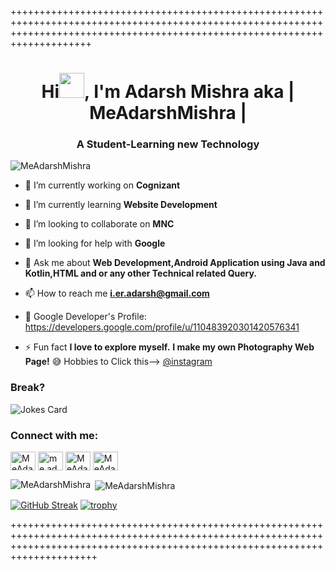 ++++++++++++++++++++++++++++++++++++++++++++++++++++++++++++++++++++++++++++++++++++++++++++++++++++++++++++++++++++++++++++++++++++++++++++++++++++++++++++++++++++++++++++++++

<h1 align="center">Hi<img src="https://user-images.githubusercontent.com/1303154/88677602-1635ba80-d120-11ea-84d8-d263ba5fc3c0.gif" width="40">, I'm Adarsh Mishra aka | MeAdarshMishra | </h1>
<h3 align="center">A Student-Learning new Technology</h3
<p align="left"> <img src="https://komarev.com/ghpvc/?username=meadarshmishra&label=Profile%20views&color=0e75b6&style=flat" alt="MeAdarshMishra" /> </p>


- 🔭 I’m currently working on **Cognizant** 

- 🌱 I’m currently learning **Website Development**

- 👯 I’m looking to collaborate on **MNC**

- 🤝 I’m looking for help with **Google**

- 💬 Ask me about **Web Development,Android Application using Java and Kotlin,HTML and or any other Technical related Query.**

- 📫 How to reach me **i.er.adarsh@gmail.com**
- 🔭 Google Developer's Profile: https://developers.google.com/profile/u/110483920301420576341

- ⚡ Fun fact **I love to explore myself.** **I make my own Photography Web Page!** 😅 Hobbies to Click this--> <a href="https://instagram.com/click_to_graphy" target="blank">@instagram</a>



<h3 align="left">Break?</h3> 




![Jokes Card](https://readme-jokes.vercel.app/api)

<h3 align="left">Connect with me:</h3>
<p align="left">
<a href="https://twitter.com/MeAdarshMishra" target="blank"><img align="center" src="https://cdn.jsdelivr.net/npm/simple-icons@v3/icons/twitter.svg" alt="MeAdarshMishra" height="30" width="40" /></a>
<a href="https://instagram.com/me.adarsh.mishra" target="blank"><img align="center" src="https://cdn.jsdelivr.net/npm/simple-icons@v3/icons/instagram.svg" alt="me.adarsh.mishra" height="30" width="40" /></a>
<a href="https://www.linkedin.com/in/meadarshmishra/" target="blank"><img align="center" src="https://cdn.jsdelivr.net/npm/simple-icons@v3/icons/linkedin.svg" alt="MeAdarshMishra" height="30" width="40" /></a>
<a href="https://www.hackerrank.com/MeAdarshMishra" target="blank"><img align="center" src="https://cdn.jsdelivr.net/npm/simple-icons@v3/icons/hackerrank.svg" alt="MeAdarshMishra" height="30" width="40" /></a>
</p>

<p><img align="left" src="https://github-readme-stats.vercel.app/api/top-langs?username=MeAdarshMishra&show_icons=true&locale=en&layout=compact&theme=dark" alt="MeAdarshMishra" /></p>

<p>&nbsp;<img align="center" src="https://github-readme-stats.vercel.app/api?username=MeAdarshMishra&show_icons=true&locale=en&theme=dark" alt="MeAdarshMishra" /></p>

[![GitHub Streak](https://github-readme-streak-stats.herokuapp.com/?user=MeAdarshMishra&theme=dark)](https://git.io/streak-stats)
[![trophy](https://github-profile-trophy.vercel.app/?username=MeAdarshMishra&theme=onedark)](https://github.com/MeAdarshMishra/github-profile-trophy)




+++++++++++++++++++++++++++++++++++++++++++++++++++++++++++++++++++++++++++++++++++++++++++++++++++++++++++++++++++++++++++++++++++++++++++++++++++++++++++++++++++++++++++++++++
